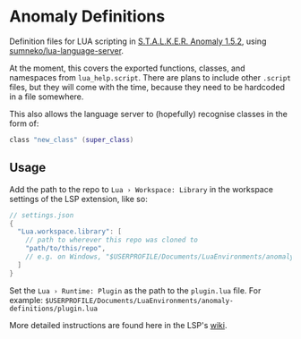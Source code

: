 # Anomaly Definitions
Definition files for LUA scripting in [S.T.A.L.K.E.R. Anomaly 1.5.2](https://www.moddb.com/mods/stalker-anomaly/downloads/stalker-anomaly-151-to-152), using [sumneko/lua-language-server](https://github.com/sumneko/lua-language-server).

At the moment, this covers the exported functions, classes, and namespaces from `lua_help.script`. There are plans to include other `.script` files, but they will come with the time, because they need to be hardcoded in a file somewhere.

This also allows the language server to (hopefully) recognise classes in the form of:
```lua
class "new_class" (super_class)
```

## Usage
Add the path to the repo to `Lua › Workspace: Library` in the workspace settings of the LSP extension, like so:
```java
// settings.json
{
  "Lua.workspace.library": [
    // path to wherever this repo was cloned to
    "path/to/this/repo",
    // e.g. on Windows, "$USERPROFILE/Documents/LuaEnvironments/anomaly-definitions"
  ]
}
```
Set the `Lua › Runtime: Plugin` as the path to the `plugin.lua` file. For example: `$USERPROFILE/Documents/LuaEnvironments/anomaly-definitions/plugin.lua`

More detailed instructions are found here in the LSP's [wiki](https://github.com/sumneko/lua-language-server/wiki/Libraries).
